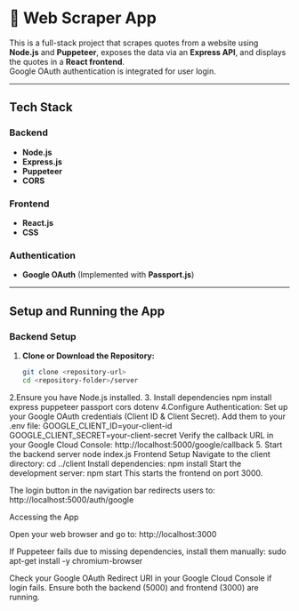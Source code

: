 # 📜 Web Scraper App  

This is a full-stack project that scrapes quotes from a website using **Node.js** and **Puppeteer**, exposes the data via an **Express API**, and displays the quotes in a **React frontend**.  
Google OAuth authentication is integrated for user login.  

---

## Tech Stack  
### **Backend**  
- **Node.js**  
- **Express.js**  
- **Puppeteer**  
- **CORS**  

### **Frontend**  
- **React.js**  
- **CSS**  

### **Authentication**  
- **Google OAuth** (Implemented with **Passport.js**)  

---

## Setup and Running the App  

### Backend Setup  
1. **Clone or Download the Repository:**  
   ```sh
   git clone <repository-url>
   cd <repository-folder>/server

2.Ensure you have Node.js installed.
3. Install dependencies
npm install express puppeteer passport cors dotenv
4.Configure Authentication:
Set up your Google OAuth credentials (Client ID & Client Secret).
Add them to your .env file:
GOOGLE_CLIENT_ID=your-client-id
GOOGLE_CLIENT_SECRET=your-client-secret
Verify the callback URL in your Google Cloud Console:
http://localhost:5000/google/callback
5. Start the backend server
node index.js
Frontend Setup
Navigate to the client directory:
cd ../client
Install dependencies:
npm install
Start the development server:
npm start
This starts the frontend on port 3000.

The login button in the navigation bar redirects users to:
http://localhost:5000/auth/google

 Accessing the App

Open your web browser and go to:
http://localhost:3000


If Puppeteer fails due to missing dependencies, install them manually:
sudo apt-get install -y chromium-browser

Check your Google OAuth Redirect URI in your Google Cloud Console if login fails.
Ensure both the backend (5000) and frontend (3000) are running.




